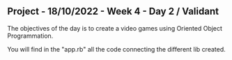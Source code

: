 ## Project - 18/10/2022 - Week 4 - Day 2 / Validant

The objectives of the day is to create a video games using Oriented Object Programmation.  

You will find in the "app.rb" all the code connecting the different lib created.
